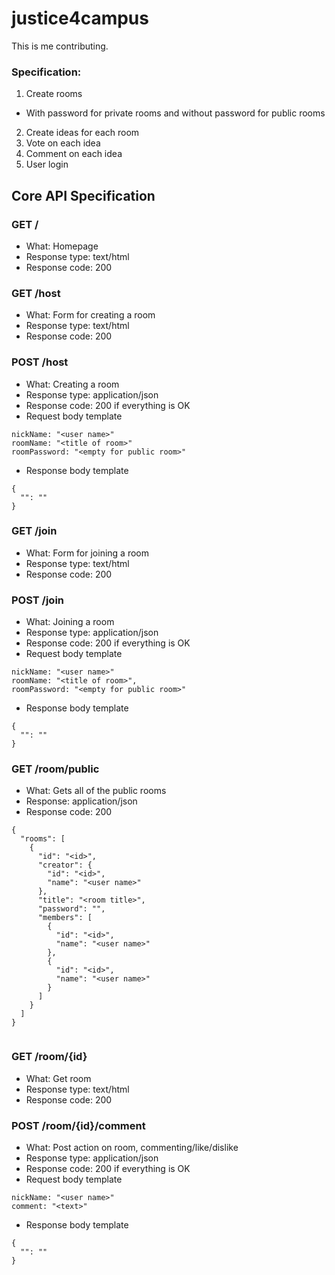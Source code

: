 # justice4campus  
This is me contributing.  


### Specification:
  1) Create rooms
  - With password for private rooms and without password for public rooms
  2) Create ideas for each room
  3) Vote on each idea
  4) Comment on each idea
  5) User login
  
  
  
## Core API Specification

### GET /

* What: Homepage
* Response type: text/html
* Response code: 200


### GET /host
* What: Form for creating a room
* Response type: text/html
* Response code: 200

### POST /host

* What: Creating a room
* Response type: application/json
* Response code: 200 if everything is OK
* Request body template

```
nickName: "<user name>"
roomName: "<title of room>"
roomPassword: "<empty for public room>"
```

* Response body template

```
{
  "": ""
}
```
### GET /join
* What: Form for joining a room
* Response type: text/html
* Response code: 200

### POST /join

* What: Joining a room
* Response type: application/json
* Response code: 200 if everything is OK
* Request body template

```
nickName: "<user name>"
roomName: "<title of room>",
roomPassword: "<empty for public room>"
```

* Response body template

```
{
  "": ""
}
```
### GET /room/public
* What: Gets all of the public rooms
* Response: application/json
* Response code: 200
```
{
  "rooms": [
    {
      "id": "<id>",
      "creator": {
        "id": "<id>",
        "name": "<user name>"
      },
      "title": "<room title>",
      "password": "",
      "members": [
        {
          "id": "<id>",
          "name": "<user name>"
        },
        {
          "id": "<id>",
          "name": "<user name>"
        }
      ]
    }
  ]
}


```



### GET /room/{id}
* What: Get room
* Response type: text/html
* Response code: 200


### POST /room/{id}/comment

* What: Post action on room, commenting/like/dislike
* Response type: application/json
* Response code: 200 if everything is OK
* Request body template

```
nickName: "<user name>"
comment: "<text>"
```

* Response body template

```
{
  "": ""
}
```

